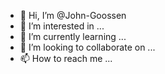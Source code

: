 - 👋 Hi, I’m @John-Goossen
- 👀 I’m interested in ...
- 🌱 I’m currently learning ...
- 💞️ I’m looking to collaborate on ...
- 📫 How to reach me ...

<!---
John-Goossen/John-Goossen is a ✨ special ✨ repository because its `README.md` (this file) appears on your GitHub profile.
You can click the Preview link to take a look at your changes.
--->
